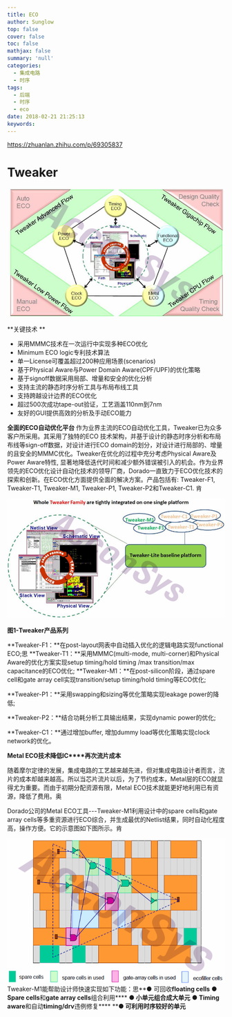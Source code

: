 ```yaml
---
title: ECO
author: Sunglow
top: false
cover: false
toc: false
mathjax: false
summary: 'null'
categories:
  - 集成电路
  - 时序
tags:
  - 后端
  - 时序
  - eco
date: 2018-02-21 21:25:13
keywords:
---
```




https://zhuanlan.zhihu.com/p/69305837



# Tweaker

![img](docs/IC/32-ECO/eco/20171222210053_73831.jpg)


**关键技术 ** 
- 采用MMMC技术在一次运行中实现多种ECO优化  
- Minimum ECO logic专利技术算法  
- 单一License可覆盖超过200种应用场景(scenarios)  
- 基于Physical Aware与Power Domain Aware(CPF/UPF)的优化策略  
- 基于signoff数据采用局部、增量和安全的优化分析  
- 支持主流的静态时序分析工具与布局布线工具  
- 支持跨越设计边界的ECO优化  
- 超过500次成功tape-out验证，工艺涵盖110nm到7nm  
- 友好的GUI提供高效的分析及手动ECO能力  


**全面的ECO自动优化平台**
  作为业界主流的ECO自动优化工具，Tweaker已为众多客户所采用。其采用了独特的ECO 技术架构，并基于设计的静态时序分析和布局布线等sign-off数据，对设计进行ECO domain的划分，对设计进行局部的、增量的且安全的MMMC优化。Tweaker在优化的过程中充分考虑Physical Aware及Power Aware特性, 显著地降低迭代时间和减少额外错误被引入的机会。作为业界领先的ECO优化设计自动化技术的领导厂商，Dorado一直致力于ECO优化技术的探索和创新。在ECO优化方面提供全面的解决方案。产品包括有: Tweaker-F1, Tweaker-T1, Tweaker-M1, Tweaker-P1, Tweaker-P2和Tweaker-C1. 肯


![img](docs/IC/32-ECO/eco/20171222210204_68162.jpg)

**图1-Tweaker产品系列**


**Tweaker-F1：**在post-layout网表中自动插入优化的逻辑电路实现functional ECO;思
**Tweaker-T1：**采用MMMC(multi-mode, multi-corner)和Physical Aware的优化方案实现setup timing/hold timing /max transition/max capacitance的ECO优化;
**Tweaker-M1：**在post-silicon阶段，通过spare cell和gate array cell实现transition/setup timing/hold timing等ECO优化;

**Tweaker-P1：**采用swapping和sizing等优化策略实现leakage power的降低;

**Tweaker-P2：**结合功耗分析工具输出结果，实现dynamic power的优化;

**Tweaker-C1：**通过增加buffer, 增加dummy load等优化策略实现clock network的优化。

**Metal ECO****技术降低****IC****再次流片成本**



随着摩尔定律的发展，集成电路的工艺越来越先进，但对集成电路设计者而言，流片的成本却越来越高。所以当芯片流片以后，为了节约成本，Metal层的ECO就显得尤为重要。而由于初期分配资源有限，Metal ECO技术就能更好地利用已有资源，降低了费用。奥

Dorado公司的Metal ECO工具---Tweaker-M1利用设计中的spare cells和gate array cells等多重资源进行ECO综合，并生成最优的Netlist结果，同时自动化程度高，操作方便。它的示意图如下图所示。肯

![img](docs/IC/32-ECO/eco/20171222205147_86070.png)  Tweaker-M1能帮助设计师快速实现如下功能：思**●  可回收****floating cells****
****●  Spare cells****和****gate array cells****组合利用****
****●  小单元组合成大单元****
****●  Timing aware****和自动****timing/drv****违例修复****
****●   可利用时序较好的单元**